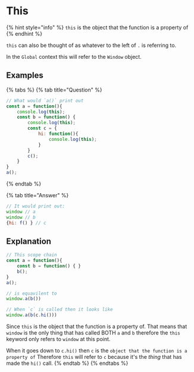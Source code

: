 # This

{% hint style="info" %}
`this` is the object that the function is a property of
{% endhint %}

`this` can also be thought of as whatever to the left of `.` is referring to.

In the `Global` context this will refer to the `Window` object.

## Examples

{% tabs %}
{% tab title="Question" %}
```javascript
// What would `a()` print out
const a = function(){
    console.log(this);
    const b = function() {
        console.log(this);
        const c = {
            hi: function(){
                console.log(this);
            }
        }
        c();
    }
}
a();
```
{% endtab %}

{% tab title="Answer" %}
```javascript
// It would print out:
window // a
window // b
{hi: f() } // c
```

## Explanation

```javascript
// This scope chain 
const a = function(){
    const b = function() { }
    b();
}
a();

// is equavilent to 
window.a(b())

// When `c` is called then it looks like
window.a(b(c.hi()))
```

Since `this` is the object that the function is a property of. That means that `window` is the only thing that has called BOTH `a` and `b` therefore the `this` keyword only refers to `window` at this point.

When it goes down to `c.hi()` then `c` is the `object that the function is a property of` Therefore `this` will refer to `c` because it's the _thing_ that has made the `hi()` call.
{% endtab %}
{% endtabs %}

